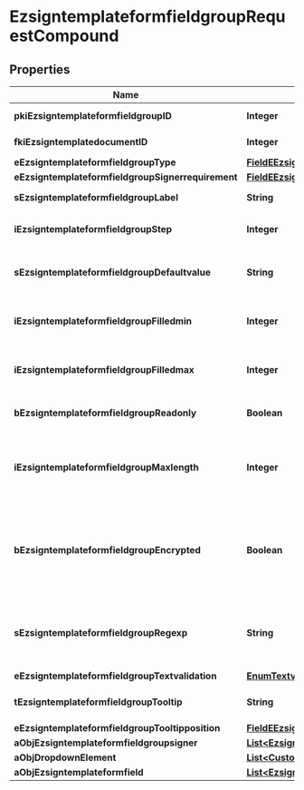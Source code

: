 

# EzsigntemplateformfieldgroupRequestCompound

## Properties

Name | Type | Description | Notes
------------ | ------------- | ------------- | -------------
**pkiEzsigntemplateformfieldgroupID** | **Integer** | The unique ID of the Ezsigntemplateformfieldgroup |  [optional]
**fkiEzsigntemplatedocumentID** | **Integer** | The unique ID of the Ezsigntemplatedocument | 
**eEzsigntemplateformfieldgroupType** | [**FieldEEzsigntemplateformfieldgroupType**](FieldEEzsigntemplateformfieldgroupType.md) |  | 
**eEzsigntemplateformfieldgroupSignerrequirement** | [**FieldEEzsigntemplateformfieldgroupSignerrequirement**](FieldEEzsigntemplateformfieldgroupSignerrequirement.md) |  |  [optional]
**sEzsigntemplateformfieldgroupLabel** | **String** | The Label for the Ezsigntemplateformfieldgroup | 
**iEzsigntemplateformfieldgroupStep** | **Integer** | The step when the Ezsigntemplatesigner will be invited to fill the form fields | 
**sEzsigntemplateformfieldgroupDefaultvalue** | **String** | The default value for the Ezsigntemplateformfieldgroup  You can use the codes below and they will be replaced at signature time.    | Code | Description | Example | | ------------------------- | ------------ | ------------ | | {sUserFirstname} | The first name of the contact | John | | {sUserLastname} | The last name of the contact | Doe | | {sUserJobtitle} | The job title | Sales Representative | | {sEmailAddress} | The email address | email@example.com | | {sPhoneE164} | A phone number in E.164 Format | +15149901516 | | {sPhoneE164Cell} | A phone number in E.164 Format | +15149901516 | | 
**iEzsigntemplateformfieldgroupFilledmin** | **Integer** | The minimum number of Ezsigntemplateformfield that must be filled in the Ezsigntemplateformfieldgroup | 
**iEzsigntemplateformfieldgroupFilledmax** | **Integer** | The maximum number of Ezsigntemplateformfield that must be filled in the Ezsigntemplateformfieldgroup | 
**bEzsigntemplateformfieldgroupReadonly** | **Boolean** | Whether the Ezsigntemplateformfieldgroup is read only or not. | 
**iEzsigntemplateformfieldgroupMaxlength** | **Integer** | The maximum length for the value in the Ezsigntemplateformfieldgroup  This can only be set if eEzsigntemplateformfieldgroupType is **Text** or **Textarea** |  [optional]
**bEzsigntemplateformfieldgroupEncrypted** | **Boolean** | Whether the Ezsigntemplateformfieldgroup is encrypted in the database or not. Encrypted values are not displayed on the Ezsigndocument. This can only be set if eEzsigntemplateformfieldgroupType is **Text** or **Textarea** |  [optional]
**sEzsigntemplateformfieldgroupRegexp** | **String** | A regular expression to indicate what values are acceptable for the Ezsigntemplateformfieldgroup.  This can only be set if eEzsigntemplateformfieldgroupType is **Text** or **Textarea** |  [optional]
**eEzsigntemplateformfieldgroupTextvalidation** | [**EnumTextvalidation**](EnumTextvalidation.md) |  |  [optional]
**tEzsigntemplateformfieldgroupTooltip** | **String** | A tooltip that will be presented to Ezsigntemplatesigner about the Ezsigntemplateformfieldgroup |  [optional]
**eEzsigntemplateformfieldgroupTooltipposition** | [**FieldEEzsigntemplateformfieldgroupTooltipposition**](FieldEEzsigntemplateformfieldgroupTooltipposition.md) |  |  [optional]
**aObjEzsigntemplateformfieldgroupsigner** | [**List&lt;EzsigntemplateformfieldgroupsignerRequestCompound&gt;**](EzsigntemplateformfieldgroupsignerRequestCompound.md) |  | 
**aObjDropdownElement** | [**List&lt;CustomDropdownElementRequestCompound&gt;**](CustomDropdownElementRequestCompound.md) |  |  [optional]
**aObjEzsigntemplateformfield** | [**List&lt;EzsigntemplateformfieldRequestCompound&gt;**](EzsigntemplateformfieldRequestCompound.md) |  | 




